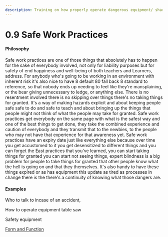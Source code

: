```yaml
---
description: Training on how properly operate dangerous equipment/ share space together.
---
```


# 0.9 Safe Work Practices

#### Philosophy

Safe work practices are one of those things that absolutely has to happen for the sake of everybody involved, not only for liability purposes but for safety of end happiness and well-being of both teachers and Learners, address. For anybody who's going to be working in an environment with inherent risk it's also nice to have 8 default 80 fall back 8 standard to reference, so that nobody ends up needing to feel like they're mansplaining, or the bear giving unnecessary to ledge, or anything else. There is no resentment involved there is no skipping over things there's no taking things for granted. It's a way of making hazards explicit and about keeping people safe safe to do and safe to teach and about bringing up the things that people might not think of what the people may take for granted. Safe work practices get everybody on the same page with what is the safest way and one of the best things to get done, they take the combined experience and caution of everybody and they transmit that to the newbies, to the people who may not have that experience for that awareness yet. Safe work practices have an expiry date just like everything else because over time you get accustomed to it you get desensitized to different things and you can forget the East practices that you've learned, you can start taking things for granted you can start not seeing things, expert blindness is a big problem for people to take things for granted that other people know what the hell is going on and that they themselves. It's also handy to have these things expired or as has equipment this update as tired as processes in change there is the there's a continuity of knowing what those dangers are.

#### Examples

Who to talk to incase of an accident,

How to operate equipment table saw

Safety equipment

[Form and Function](../../../../blue-paper/0.9-safe-work-practives.md)
